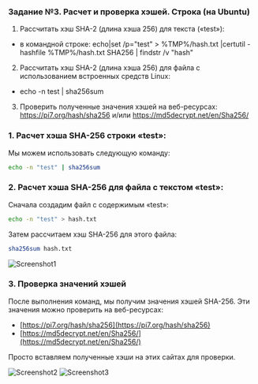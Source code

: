 ### Задание №3. Расчет и проверка хэшей. Строка (на Ubuntu)
1. Рассчитать хэш SHA-2 (длина хэша 256) для текста («test»):
- в командной строке: echo|set /p="test" > %TMP%/hash.txt |certutil -hashfile
%TMP%/hash.txt SHA256 | findstr /v "hash"
2. Рассчитать хэш SHA-2 (длина хэша 256) для файла с использованием встроенных средств
Linux:
- echo -n test | sha256sum
3. Проверить полученные значения хэшей на веб-ресурсах: https://pi7.org/hash/sha256 и/или
https://md5decrypt.net/en/Sha256/

### 1. Расчет хэша SHA-256 строки «test»:

Мы можем использовать следующую команду:

```bash
echo -n "test" | sha256sum
```

### 2. Расчет хэша SHA-256 для файла с текстом «test»:

Сначала создадим файл с содержимым «test»:

```bash
echo -n "test" > hash.txt
```

Затем рассчитаем хэш SHA-256 для этого файла:

```bash
sha256sum hash.txt
```
![Screenshot1](lesson08.1.png)

### 3. Проверка значений хэшей

После выполнения команд, мы получим значения хэшей SHA-256. Эти значения можно проверить на веб-ресурсах:

- [https://pi7.org/hash/sha256](https://pi7.org/hash/sha256)
- [https://md5decrypt.net/en/Sha256/](https://md5decrypt.net/en/Sha256/)

Просто вставляем полученные хэши на этих сайтах для проверки.

![Screenshot2](lesson08.2.png)
![Screenshot3](lesson08.3.png)